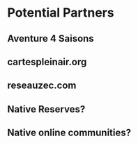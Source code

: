 # Potential Partners

## Aventure 4 Saisons
## cartespleinair.org
## reseauzec.com
## Native Reserves?
## Native online communities?
